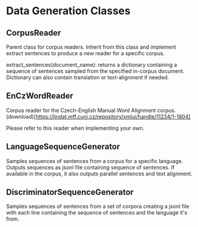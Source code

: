 # Data Generation Classes

## CorpusReader

Parent class for corpus readers.  Inherit from this class and implement extract sentences to produce a new reader for a specific corpus.

extract_sentences(document_name): returns a dictionary containing a sequence of sentences sampled from the specified in-corpus document.  Dictionary can also contain translation or text-alignment if needed.

## EnCzWordReader

Corpus reader for the Czech-English Manual Word Alignment corpus. (download)[https://lindat.mff.cuni.cz/repository/xmlui/handle/11234/1-1804]

Please refer to this reader when implementing your own.

## LanguageSequenceGenerator

Samples sequences of sentences from a corpus for a specific language.  Outputs sequences as jsonl file containing sequence of sentences.  If available in the corpus, it also outputs parallel sentences and text alignment.

## DiscriminatorSequenceGenerator

Samples sequences of sentences from a set of corpora creating a jsonl file with each line containing the sequence of sentences and the language it's from.